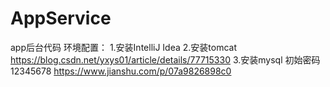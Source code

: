 # AppService
app后台代码
环境配置：
1.安装IntelliJ Idea
2.安装tomcat 
https://blog.csdn.net/yxys01/article/details/77715330
3.安装mysql 初始密码12345678
https://www.jianshu.com/p/07a9826898c0
